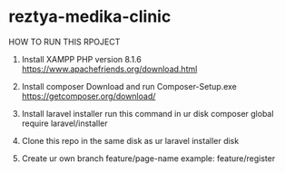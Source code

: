 # reztya-medika-clinic
HOW TO RUN THIS RPOJECT

1. Install XAMPP PHP version 8.1.6 
https://www.apachefriends.org/download.html

2. Install composer
Download and run Composer-Setup.exe
https://getcomposer.org/download/

3. Install laravel installer
run this command in ur disk 
composer global require laravel/installer

4. Clone this repo in the same disk as ur laravel installer disk

5. Create ur own branch feature/page-name
example: feature/register


